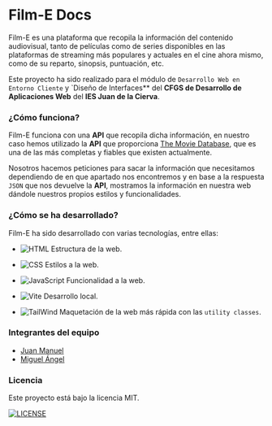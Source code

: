 # Film-E Docs

Film-E es una plataforma que recopila la información del contenido audiovisual, tanto de películas como de series disponibles en las plataformas de streaming más populares y actuales en el cine ahora mismo, como de su reparto, sinopsis, puntuación, etc.

Este proyecto ha sido realizado para el módulo de `Desarrollo Web en Entorno Cliente` y `Diseño de Interfaces** del **CFGS de Desarrollo de Aplicaciones Web** del **IES Juan de la Cierva**.
### ¿Cómo funciona?

Film-E funciona con una **API** que recopila dicha información, en nuestro caso hemos utilizado la **API** que proporciona [The Movie Database](https://www.themoviedb.org/), que es una de las más completas y fiables que existen actualmente.

Nosotros hacemos peticiones para sacar la información que necesitamos dependiendo de en que apartado nos encontremos y en base a la respuesta `JSON` que nos devuelve la **API**, mostramos la información en nuestra web dándole nuestros propios estilos y funcionalidades.

### ¿Cómo se ha desarrollado?

Film-E ha sido desarrollado con varias tecnologías, entre ellas:

- ![HTML](https://img.shields.io/badge/-HTML-E34F26?style=flat-square&logo=html5&logoColor=white) Estructura de la web.
  
- ![CSS](https://img.shields.io/badge/-CSS-1572B6?style=flat-square&logo=css3&logoColor=white) Estilos a la web.
  
- ![JavaScript](https://img.shields.io/badge/-JavaScript-black?style=flat-square&logo=javascript) Funcionalidad a la web.
  
- ![Vite](https://img.shields.io/badge/-Vite-646CFF?style=flat-square&logo=vite&logoColor=white) Desarrollo local.
  
- ![TailWind](https://img.shields.io/badge/-TailWind-38B2AC?style=flat-square&logo=tailwind-css&logoColor=white) Maquetación de la web más rápida con las `utility classes`.

### Integrantes del equipo

- [Juan Manuel](https://github.com/Juanma0186)
- [Miguel Ángel](https://github.com/Angel142330)

### Licencia

Este proyecto está bajo la licencia MIT.

[![LICENSE](https://img.shields.io/badge/License-MIT-yellow.svg)](https://opensource.org/licenses/MIT)
